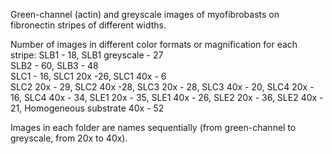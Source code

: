 Green-channel (actin) and greyscale images of myofibrobasts on fibronectin stripes of different widths.

Number of images in different color formats or magnification for each stripe:
SLB1 - 18, SLB1 greyscale - 27\
SLB2 - 60, SLB3 - 48\
SLC1 - 16, SLC1 20x -26, SLC1 40x - 6\
SLC2 20x - 29, SLC2 40x -28, SLC3 20x - 28, SLC3 40x - 20,
SLC4 20x - 16, SLC4 40x - 34, SLE1 20x - 35, SLE1 40x - 26,
SLE2 20x - 36, SLE2 40x - 21, Homogeneous substrate 40x - 52

Images in each folder are names sequentially (from green-channel to greyscale, from 20x to 40x).
